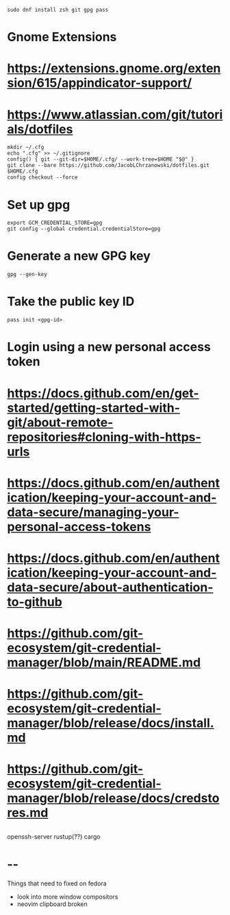 ```
sudo dnf install zsh git gpg pass
```
# Gnome Extensions
# https://extensions.gnome.org/extension/615/appindicator-support/
# 
# https://www.atlassian.com/git/tutorials/dotfiles

```
mkdir ~/.cfg
echo ".cfg" >> ~/.gitignore
config() { git --git-dir=$HOME/.cfg/ --work-tree=$HOME "$@" }
git clone --bare https://github.com/JacobLChrzanowski/dotfiles.git $HOME/.cfg
config checkout --force
```

# Set up gpg
```
export GCM_CREDENTIAL_STORE=gpg
git config --global credential.credentialStore=gpg
```
# Generate a new GPG key
`gpg --gen-key`
# Take the public key ID
`pass init <gpg-id>`

# Login using a new personal access token
# https://docs.github.com/en/get-started/getting-started-with-git/about-remote-repositories#cloning-with-https-urls
# https://docs.github.com/en/authentication/keeping-your-account-and-data-secure/managing-your-personal-access-tokens

#####
# https://docs.github.com/en/authentication/keeping-your-account-and-data-secure/about-authentication-to-github
# https://github.com/git-ecosystem/git-credential-manager/blob/main/README.md
# https://github.com/git-ecosystem/git-credential-manager/blob/release/docs/install.md
# https://github.com/git-ecosystem/git-credential-manager/blob/release/docs/credstores.md

##
openssh-server rustup(??) cargo 


# --
Things that need to fixed on fedora
- look into more window compositors
- neovim clipboard broken

